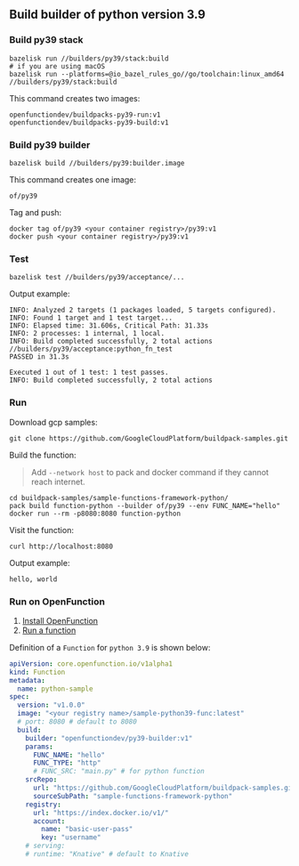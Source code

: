 ## Build builder of python version 3.9

### Build py39 stack

```shell
bazelisk run //builders/py39/stack:build
# if you are using macOS
bazelisk run --platforms=@io_bazel_rules_go//go/toolchain:linux_amd64 //builders/py39/stack:build
```

This command creates two images:

```shell
openfunctiondev/buildpacks-py39-run:v1
openfunctiondev/buildpacks-py39-build:v1
```

### Build py39 builder

```shell
bazelisk build //builders/py39:builder.image
```

This command creates one image:

```shell
of/py39
```

Tag and push:

```shell
docker tag of/py39 <your container registry>/py39:v1
docker push <your container registry>/py39:v1
```

### Test

```shell
bazelisk test //builders/py39/acceptance/...
```

Output example:

```shell
INFO: Analyzed 2 targets (1 packages loaded, 5 targets configured).
INFO: Found 1 target and 1 test target...
INFO: Elapsed time: 31.606s, Critical Path: 31.33s
INFO: 2 processes: 1 internal, 1 local.
INFO: Build completed successfully, 2 total actions
//builders/py39/acceptance:python_fn_test                            PASSED in 31.3s

Executed 1 out of 1 test: 1 test passes.
INFO: Build completed successfully, 2 total actions
```

### Run

Download gcp samples:

```shell
git clone https://github.com/GoogleCloudPlatform/buildpack-samples.git
```

Build the function:

> Add `--network host` to pack and docker command if they cannot reach internet.

```shell
cd buildpack-samples/sample-functions-framework-python/
pack build function-python --builder of/py39 --env FUNC_NAME="hello"
docker run --rm -p8080:8080 function-python
```

Visit the function:

```shell
curl http://localhost:8080
```

Output example:

```shell
hello, world
```

### Run on OpenFunction

1. [Install OpenFunction](https://github.com/OpenFunction/OpenFunction#quickstart)
2. [Run a function](https://github.com/OpenFunction/OpenFunction#sample-run-a-function)

Definition of a ```Function``` for ```python 3.9``` is shown below:

```yaml
apiVersion: core.openfunction.io/v1alpha1
kind: Function
metadata:
  name: python-sample
spec:
  version: "v1.0.0"
  image: "<your registry name>/sample-python39-func:latest"
  # port: 8080 # default to 8080
  build:
    builder: "openfunctiondev/py39-builder:v1"
    params:
      FUNC_NAME: "hello"
      FUNC_TYPE: "http"
      # FUNC_SRC: "main.py" # for python function
    srcRepo:
      url: "https://github.com/GoogleCloudPlatform/buildpack-samples.git"
      sourceSubPath: "sample-functions-framework-python"
    registry:
      url: "https://index.docker.io/v1/"
      account:
        name: "basic-user-pass"
        key: "username"
    # serving:
    # runtime: "Knative" # default to Knative
```
